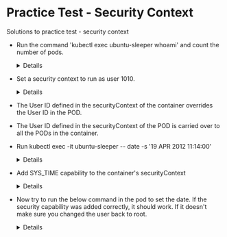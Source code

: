 # Practice Test - Security Context
  
  
Solutions to practice test - security context
- Run the command 'kubectl exec ubuntu-sleeper whoami' and count the number of pods.

  <details>
  
  ```
  $ kubectl exec ubuntu-sleeper whoami
  ```
  
  </details>
  
- Set a security context to run as user 1010.

  <details>
  
  ```
  $ kubectl get pods ubuntu-sleeper -o yaml > ubuntu.yaml
  $ kubectl delete pod ubuntu-sleeper
  $ vi ubuntu.yaml ( add securityContext Section)
    securityContext:
      runAsUser: 1010
  $ kubectl create -f ubuntu.yaml
  ```
  
  </details>
  
- The User ID defined in the securityContext of the container overrides the User ID in the POD.
 
- The User ID defined in the securityContext of the POD is carried over to all the PODs in the container.

- Run kubectl exec -it ubuntu-sleeper -- date -s '19 APR 2012 11:14:00'
  
  <details>
  
  ```
  $ kubectl exec -it ubuntu-sleeper -- date -s '19 APR 2012 11:14:00'
  ```
  
  </details>
  
- Add SYS_TIME capability to the container's securityContext
  
  <details>
  
  ```
  $ kubectl get pods ubuntu-sleeper -o yaml > ubuntu.yaml
  $ kubectl delete pod ubuntu-sleeper
  $ vi ubuntu.yaml
  
  Under container section add the below
  
  securityContext:
      capabilities:
        add: ["SYS_TIME"]
        
  $ kubectl create -f ubuntu.yaml
  ```
  
  </details>
  
 - Now try to run the below command in the pod to set the date. If the security capability was added correctly, it should work. If it doesn't make sure you changed the user back to root.
  
   <details>
  
   ```
   $ kubectl exec -it ubuntu-sleeper -- date -s '19 APR 2012 11:14:00'
   ```
  
   </details>
   
